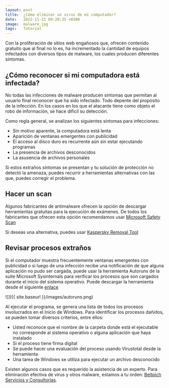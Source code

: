 ```yaml
---
layout: post
title:  ¿Cómo eliminar un virus de mi computador?
date:   2022-11-21 09:20:35 +0300
image:  malware.jpg
tags:   Tutorial
---
```

Con la proliferación de sitios web engañosos que, ofrecen contenido gratuito que al final no lo es, ha incrementado la cantidad de equipos infectados con diversos tipos de malware, los cuales producen diferentes síntomas.

## __¿Cómo reconocer si mi computadora está infectada?__
No todas las infecciones de malware producen síntomas que permitan al usuario final reconocer que ha sido infectado. Todo depente del propósito de la infección. En los casos en los que el atacante tiene como objeto el robo de información, se hace dificil su detección.

Como regla general, se analizan los siguientes síntomas para infecciones:

* Sin motivo aparente, la computadora está lenta
* Aparición de ventanas emergentes con publicidad
* El acceso al disco duro es recurrente aún sin estar ejecutando programas
* La presencia de archivos desconocidos 
* La asusencia de archivos personales

Si estos extraños síntomas se presentan y tu solución de protección no detectó la amenaza, puedes recurrir a herramientas alternativas con las que, puedes corregir el problema.

## Hacer un scan
Algunos fabricantes de antimalware ofrecen la opción de descargar herramientas gratuitas para la ejecución de exámenes. De todos los fabricantes que ofrecen esta opción recomendamos usar [Microsoft Safety Scan](https://learn.microsoft.com/es-mx/microsoft-365/security/intelligence/safety-scanner-download?view=o365-worldwide)

Si deseas una alternativa, puedes usar [Kaspersky Removal Tool](https://www.kaspersky.com/downloads/free-virus-removal-tool)

## Revisar procesos extraños
Si el computador muestra frecuentemente ventanas emergentes con publicidad o si luego de una infección recibe una notificación de que alguna aplicación no pudo ser cargada, puede usar la herramienta Autoruns de la suite Microsoft Sysinternals para verificar los procesos que son cargados durante el inicio del sistema operativo. Puede descargar la herramienta desde el siguiente [enlace](https://docs.microsoft.com/es-mx/sysinternals/downloads/autoruns)

![]({{ site.baseurl }}/images/autoruns.png)

Al ejecutar el programa, se genera una lista de todos los procesos involucrados en el Inicio de Windows. Para identificar los procesos dañidos, se pueden tomar diversos criterios, entre ellos:

* Usted reconoce que el nombre de la carpeta donde está el ejecutable no corresponde al sistema operativo o alguna aplicación que haya instalado 
* Si el proceso tiene firma digital
* Se puede hacer una evaluación del proceso usando Virustotal desde la herramienta
* Una tarea de Windows se utiliza para ejecutar un archivo desconocido


Existen algunos casos que es requerido la asistencia de un experto. Para eliminación efectiva de virus y otros malware,
 estamos a tu orden: [Beltpich Servicios y Consultorías](https://www.beltpich.com).